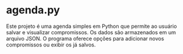 # agenda.py
Este projeto é uma agenda simples em Python que permite ao usuário salvar e visualizar compromissos. Os dados são armazenados em um arquivo JSON. O programa oferece opções para adicionar novos compromissos ou exibir os já salvos.
